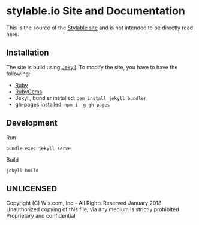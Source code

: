 # stylable.io Site and Documentation

This is the source of the [Stylable site](https://stylable.io/) and is not intended to be directly read here. 

## Installation

The site is build using [Jekyll](http://jekyllrb.com/). To modify the site, you have to have the following:

* [Ruby](https://www.ruby-lang.org/en/downloads/)
* [RubyGems](https://rubygems.org/pages/download) 
* Jekyll, bundler installed: `gem install jekyll bundler` 
* gh-pages installed: `npm i -g gh-pages`

## Development

Run 
```
bundle exec jekyll serve
```

Build

```
jekyll build
```

## UNLICENSED

Copyright (C) Wix.com, Inc - All Rights Reserved January 2018  
Unauthorized copying of this file, via any medium is strictly prohibited  
Proprietary and confidential  